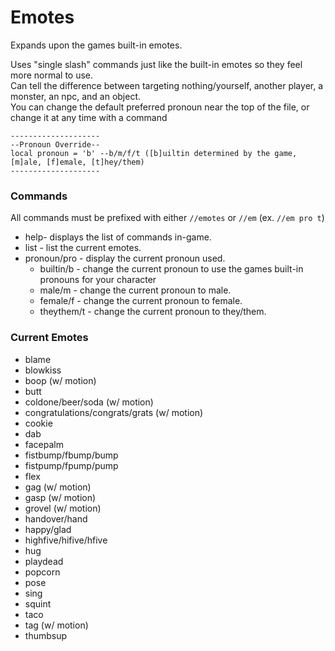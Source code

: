# Emotes
Expands upon the games built-in emotes.

Uses "single slash" commands just like the built-in emotes so they feel more normal to use.  
Can tell the difference between targeting nothing/yourself, another player, a monster, an npc, and an object.  
You can change the default preferred pronoun near the top of the file, or change it at any time with a command
```
--------------------
--Pronoun Override--
local pronoun = 'b' --b/m/f/t ([b]uiltin determined by the game, [m]ale, [f]emale, [t]hey/them)
--------------------
```

### Commands
All commands must be prefixed with either `//emotes` or `//em` (ex. `//em pro t`)
- help- displays the list of commands in-game.
- list - list the current emotes.
- pronoun/pro - display the current pronoun used.
  - builtin/b - change the current pronoun to use the games built-in pronouns for your character
  - male/m - change the current pronoun to male.
  - female/f - change the current pronoun to female.
  - theythem/t - change the current pronoun to they/them.

### Current Emotes
- blame
- blowkiss
- boop (w/ motion)
- butt
- coldone/beer/soda (w/ motion)
- congratulations/congrats/grats (w/ motion)
- cookie
- dab
- facepalm
- fistbump/fbump/bump
- fistpump/fpump/pump
- flex
- gag (w/ motion)
- gasp (w/ motion)
- grovel (w/ motion)
- handover/hand
- happy/glad
- highfive/hifive/hfive
- hug
- playdead
- popcorn
- pose
- sing
- squint
- taco
- tag (w/ motion)
- thumbsup

